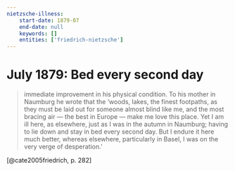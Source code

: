 ```yaml
---
nietzsche-illness:
    start-date: 1879-07
    end-date: null
    keywords: []
    entities: ['friedrich-nietzsche']
---
```


# July 1879: Bed every second day

> immediate improvement in his physical condition. To his mother in Naumburg he
> wrote that the ‘woods, lakes, the finest footpaths, as they must be laid out
> for someone almost blind like me, and the most bracing air — the best in
> Europe — make me love this place. Yet I am ill here, as elsewhere, just as I
> was in the autumn in Naumburg; having to lie down and stay in bed every
> second day. But I endure it here much better, whereas elsewhere, particularly
> in Basel, I was on the very verge of desperation.’

[@cate2005friedrich, p. 282]
